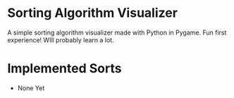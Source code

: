 # Sorting Algorithm Visualizer

A simple sorting algorithm visualizer made with Python in Pygame. Fun first experience! WIll probably learn a lot.

# Implemented Sorts

- None Yet
